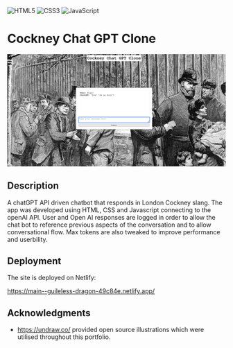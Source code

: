 ![HTML5](https://img.shields.io/badge/html5-%23E34F26.svg?style=for-the-badge&logo=html5&logoColor=white) ![CSS3](https://img.shields.io/badge/css3-%231572B6.svg?style=for-the-badge&logo=css3&logoColor=white) ![JavaScript](https://img.shields.io/badge/javascript-%23323330.svg?style=for-the-badge&logo=javascript&logoColor=%23F7DF1E)

# Cockney Chat GPT Clone

![Cockney Chat GPT Clone](assets/images/screenshot.png)

## Description

A chatGPT API driven chatbot that responds in London Cockney slang. The app was developed using HTML, CSS and Javascript connecting to the openAI API. User and Open AI responses are logged in order to allow the chat bot to reference previous aspects of the conversation and
to allow conversational flow. Max tokens are also tweaked to improve performance and userbility.

## Deployment

The site is deployed on Netlify:

https://main--guileless-dragon-49c84e.netlify.app/

## Acknowledgments

- https://undraw.co/ provided open source illustrations which were utilised throughout this portfolio.
